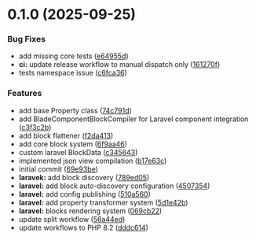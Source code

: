 # 0.1.0 (2025-09-25)


### Bug Fixes

* add missing core tests ([e64955d](https://github.com/craftile/php/commit/e64955d9ed7970ccdbe2444ad84e9fe7a3506590))
* **ci:** update release workflow to manual dispatch only ([161270f](https://github.com/craftile/php/commit/161270fa667823f6e874850a5ffcd004bc6213a0))
* tests namespace issue ([c6fca36](https://github.com/craftile/php/commit/c6fca369aa8d0f1b56b806163db7e94f86606cba))


### Features

* add base Property class ([74c791d](https://github.com/craftile/php/commit/74c791d36021ad568ffa96a20e9831c1cb480302))
* add BladeComponentBlockCompiler for Laravel component integration ([c3f3c2b](https://github.com/craftile/php/commit/c3f3c2b97b2d716fe8c7df11d5413b57255ab24e))
* add block flattener ([f2da413](https://github.com/craftile/php/commit/f2da413311ef3aebaf0cbdb1963d193342213afb))
* add core block system ([6f9aa46](https://github.com/craftile/php/commit/6f9aa464a40ef415d9f45e16ab45bb6f425c89f4))
* custom laravel BlockData ([c345643](https://github.com/craftile/php/commit/c345643a44c9727b3c9d2ee12ada42d9e5f98bf9))
* implemented json view compilation ([b17e63c](https://github.com/craftile/php/commit/b17e63ce57a5964b3dd8b82dcbaa94b0887119ce))
* initial commit ([69e93be](https://github.com/craftile/php/commit/69e93be5b9483e8b941b3819301d316c11b741f8))
* **laravek:** add block discovery ([789ed05](https://github.com/craftile/php/commit/789ed050c181b09b150b8a56b0dda376124cfffb))
* **laravel:** add block auto-discovery configuration ([4507354](https://github.com/craftile/php/commit/4507354f6bfac2d587dac31212151e6e61cafb23))
* **laravel:** add config publishing ([510a560](https://github.com/craftile/php/commit/510a560514cbacc132bc91c92bfae5c881d21ddb))
* **laravel:** add property transformer system ([5d1e42b](https://github.com/craftile/php/commit/5d1e42bbb501d2c7ef75bf05adf2b764e2bb8e9b))
* **laravel:** blocks rendering system ([069cb22](https://github.com/craftile/php/commit/069cb224035d98ac52bd611ec47302b2bfd8602a))
* update split workflow ([56a44ed](https://github.com/craftile/php/commit/56a44ed62d3be70991de52c77b5175a3cfdc40b5))
* update workflows to PHP 8.2 ([dddc614](https://github.com/craftile/php/commit/dddc614f440574ae99a3f85d283b3b8d12100810))



